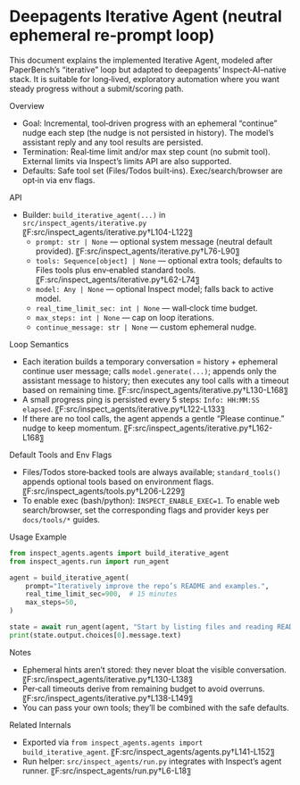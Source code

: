 # Deepagents Iterative Agent (neutral ephemeral re‑prompt loop)

This document explains the implemented Iterative Agent, modeled after PaperBench’s “iterative” loop but adapted to deepagents’ Inspect‑AI–native stack. It is suitable for long‑lived, exploratory automation where you want steady progress without a submit/scoring path.

Overview
- Goal: Incremental, tool‑driven progress with an ephemeral “continue” nudge each step (the nudge is not persisted in history). The model’s assistant reply and any tool results are persisted.
- Termination: Real‑time limit and/or max step count (no submit tool). External limits via Inspect’s limits API are also supported.
- Defaults: Safe tool set (Files/Todos built‑ins). Exec/search/browser are opt‑in via env flags.

API
- Builder: `build_iterative_agent(...)` in `src/inspect_agents/iterative.py` 〖F:src/inspect_agents/iterative.py†L104-L122〗
  - `prompt: str | None` — optional system message (neutral default provided). 〖F:src/inspect_agents/iterative.py†L76-L90〗
  - `tools: Sequence[object] | None` — optional extra tools; defaults to Files tools plus env‑enabled standard tools. 〖F:src/inspect_agents/iterative.py†L62-L74〗
  - `model: Any | None` — optional Inspect model; falls back to active model.
  - `real_time_limit_sec: int | None` — wall‑clock time budget.
  - `max_steps: int | None` — cap on loop iterations.
  - `continue_message: str | None` — custom ephemeral nudge.

Loop Semantics
- Each iteration builds a temporary conversation = history + ephemeral continue user message; calls `model.generate(...)`; appends only the assistant message to history; then executes any tool calls with a timeout based on remaining time. 〖F:src/inspect_agents/iterative.py†L130-L168〗
- A small progress ping is persisted every 5 steps: `Info: HH:MM:SS elapsed`. 〖F:src/inspect_agents/iterative.py†L122-L133〗
- If there are no tool calls, the agent appends a gentle “Please continue.” nudge to keep momentum. 〖F:src/inspect_agents/iterative.py†L162-L168〗

Default Tools and Env Flags
- Files/Todos store‑backed tools are always available; `standard_tools()` appends optional tools based on environment flags. 〖F:src/inspect_agents/tools.py†L206-L229〗
- To enable exec (bash/python): `INSPECT_ENABLE_EXEC=1`. To enable web search/browser, set the corresponding flags and provider keys per `docs/tools/*` guides.

Usage Example
```python
from inspect_agents.agents import build_iterative_agent
from inspect_agents.run import run_agent

agent = build_iterative_agent(
    prompt="Iteratively improve the repo’s README and examples.",
    real_time_limit_sec=900,  # 15 minutes
    max_steps=50,
)

state = await run_agent(agent, "Start by listing files and reading README.md")
print(state.output.choices[0].message.text)
```

Notes
- Ephemeral hints aren’t stored: they never bloat the visible conversation. 〖F:src/inspect_agents/iterative.py†L130-L138〗
- Per‑call timeouts derive from remaining budget to avoid overruns. 〖F:src/inspect_agents/iterative.py†L138-L149〗
- You can pass your own tools; they’ll be combined with the safe defaults.

Related Internals
- Exported via `from inspect_agents.agents import build_iterative_agent`. 〖F:src/inspect_agents/agents.py†L141-L152〗
- Run helper: `src/inspect_agents/run.py` integrates with Inspect’s agent runner. 〖F:src/inspect_agents/run.py†L6-L18〗
